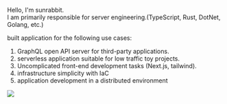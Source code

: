 Hello, I'm sunrabbit.  
I am primarily responsible for server engineering.(TypeScript, Rust, DotNet, Golang, etc.)  

built application for the following use cases:  
1. GraphQL open API server for third-party applications.
2. serverless application suitable for low traffic toy projects.
3. Uncomplicated front-end development tasks (Next.js, tailwind).
4. infrastructure simplicity with IaC
5. application development in a distributed environment

<a href="https://github.com/devxb/gitanimals">
  <img src="https://render.gitanimals.org/farms/sunrabbit123"/>
</a>
